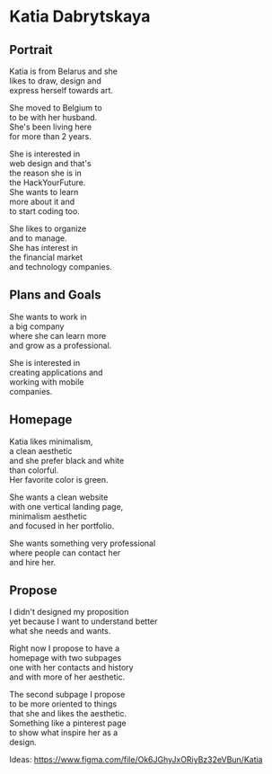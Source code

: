 # Katia Dabrytskaya

## Portrait

Katia is from Belarus and she <br>
likes to draw, design and <br>
express herself towards art.

She moved to Belgium to <br>
to be with her husband. <br>
She's been living here <br>
for more than 2 years.

She is interested in <br>
web design and that's <br>
the reason she is in <br>
the HackYourFuture. <br>
She wants to learn <br>
more about it and <br>
to start coding too.

She likes to organize <br>
and to manage. <br>
She has interest in <br>
the financial market <br>
and technology companies.

## Plans and Goals

She wants to work in <br>
a big company <br>
where she can learn more <br>
and grow as a professional. 

She is interested in <br>
creating applications and <br>
working with mobile <br>
companies. <br>

## Homepage

Katia likes minimalism, <br>
a clean aesthetic <br>
and she prefer black and white <br>
than colorful. <br>
Her favorite color is green. 

She wants a clean website <br>
with one vertical landing page, <br> 
minimalism aesthetic <br>
and focused in her portfolio.

She wants something very professional <br>
where people can contact her <br>
and hire her.

## Propose

I didn't designed my proposition <br>
yet because I want to understand better <br>
what she needs and wants. 

Right now I propose to have a <br>
homepage with two subpages <br>
one with her contacts and history <br>
and with more of her aesthetic. 

The second subpage I propose <br>
to be more oriented to things <br>
that she and likes the aesthetic. <br>
Something like a pinterest page <br>
to show what inspire her as a <br>
design.

Ideas: https://www.figma.com/file/Ok6JGhyJxORiyBz32eVBun/Katia
